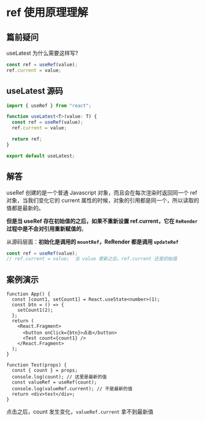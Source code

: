 # ref 使用原理理解

## 篇前疑问

useLatest 为什么需要这样写?

```ts
const ref = useRef(value);
ref.current = value;
```

## useLatest 源码

```ts
import { useRef } from "react";

function useLatest<T>(value: T) {
  const ref = useRef(value);
  ref.current = value;

  return ref;
}

export default useLatest;
```

## 解答

useRef 创建的是一个普通 Javascript 对象，而且会在每次渲染时返回同一个 ref 对象，当我们变化它的 current 属性的时候，对象的引用都是同一个，所以读取的值都是最新的。

**但是当 useRef 存在初始值的之后，如果不重新设置 ref.current，它在 `ReRender` 过程中是不会对引用重新赋值的**。

从源码层面：**初始化是调用的 `mountRef`，ReRender 都是调用 `updateRef`**

```ts
const ref = useRef(value);
// ref.current = value;  当 value 更新之后，ref.current 还是初始值
```

## 案例演示

```tsx
function App() {
  const [count1, setCount1] = React.useState<number>(1);
  const btn = () => {
    setCount1(2);
  };
  return (
    <React.Fragment>
      <button onClick={btn}>点击</button>
      <Test count={count1} />
    </React.Fragment>
  );
}

function Test(props) {
  const { count } = props;
  console.log(count); // 这里是最新的值
  const valueRef = useRef(count);
  console.log(valueRef.current); // 不是最新的值
  return <div>test</div>;
}
```

点击之后，count 发生变化，`valueRef.current` 拿不到最新值
